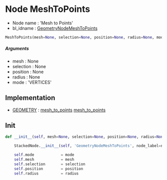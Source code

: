 # Node MeshToPoints

- Node name : 'Mesh to Points'
- bl_idname : [GeometryNodeMeshToPoints](https://docs.blender.org/api/current/bpy.types.GeometryNodeMeshToPoints.html)


``` python
MeshToPoints(mesh=None, selection=None, position=None, radius=None, mode='VERTICES', node_label=None, node_color=None)
```
##### Arguments

- mesh : None
- selection : None
- position : None
- radius : None
- mode : 'VERTICES'

## Implementation

- [GEOMETRY](/docs/GeoNodes/GEOMETRY.md) : [mesh_to_points](/docs/GeoNodes/socket_GEOMETRY.md#mesh_to_points) [mesh_to_points](/docs/GeoNodes/socket_GEOMETRY.md#mesh_to_points)

## Init

``` python
def __init__(self, mesh=None, selection=None, position=None, radius=None, mode='VERTICES', node_label=None, node_color=None):

    StackedNode.__init__(self, 'GeometryNodeMeshToPoints', node_label=node_label, node_color=node_color)

    self.mode            = mode
    self.mesh            = mesh
    self.selection       = selection
    self.position        = position
    self.radius          = radius
```
